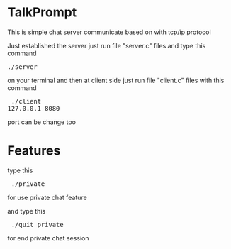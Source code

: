# TalkPrompt
This is simple chat server communicate based on with tcp/ip protocol

Just established the server just run file "server.c" files and type this command  <pre>./server</pre> on your terminal
and then at client side just run file "client.c" files with this command <pre> ./client 127.0.0.1 8080 </pre> port can be change too

# Features
type this <pre> ./private </pre> for use private chat feature 

and type this <pre> ./quit_private </pre> for end private chat session
